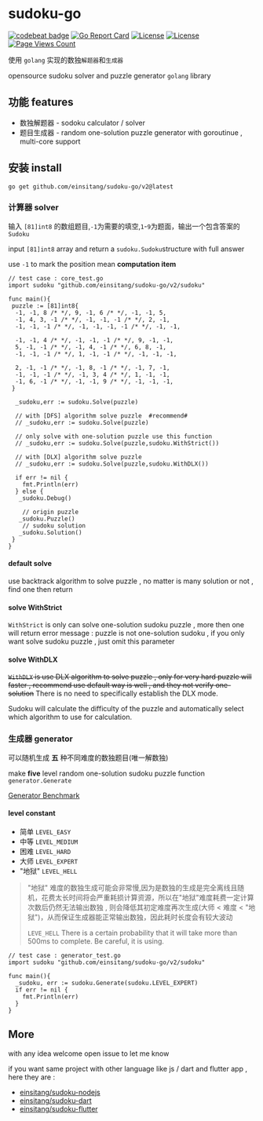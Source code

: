 # sudoku-go 
[![codebeat badge](https://codebeat.co/badges/9beecf62-49dd-4eb5-9566-20cbf5c40143)](https://codebeat.co/projects/github-com-einsitang-sudoku-go-master)
[![Go Report Card](https://goreportcard.com/badge/github.com/einsitang/sudoku-go)](https://goreportcard.com/report/github.com/einsitang/sudoku-go)
[![License](https://img.shields.io/badge/License-Anti%20996-blue.svg)](https://github.com/996icu/996.ICU/blob/master/LICENSE)
[![License](https://img.shields.io/badge/License-Apache%202.0-blue.svg)](https://opensource.org/licenses/Apache-2.0)
[![Page Views Count](https://badges.toozhao.com/badges/01FT3Z973THHC20KF0D6MDQGWE/blue.svg)](https://badges.toozhao.com/stats/01FT3Z973THHC20KF0D6MDQGWE "Get your own page views count badge on badges.toozhao.com")

使用 `golang` 实现的数独`解题器`和`生成器`

opensource sudoku solver and puzzle generator `golang` library

## 功能 features
- 数独解题器 - sodoku calculator  / solver
- 题目生成器 - random one-solution puzzle generator with goroutinue , multi-core support

## 安装 install

`go get github.com/einsitang/sudoku-go/v2@latest`

### 计算器 solver

输入 `[81]int8` 的数组题目,`-1`为需要的填空,`1`-`9`为题面，输出一个包含答案的 `Sudoku`

input `[81]int8` array and return a `sudoku.Sudoku`structure with full answer

use `-1` to mark the position mean **computation item**


```golang
// test case : core_test.go
import sudoku "github.com/einsitang/sudoku-go/v2/sudoku"

func main(){
 puzzle := [81]int8{
  -1, -1, 8 /* */, 9, -1, 6 /* */, -1, -1, 5,
  -1, 4, 3, -1 /* */, -1, -1, -1 /* */, 2, -1,
  -1, -1, -1 /* */, -1, -1, -1, -1 /* */, -1, -1,

  -1, -1, 4 /* */, -1, -1, -1 /* */, 9, -1, -1,
  5, -1, -1 /* */, -1, 4, -1 /* */, 6, 8, -1,
  -1, -1, -1 /* */, 1, -1, -1 /* */, -1, -1, -1,

  2, -1, -1 /* */, -1, 8, -1 /* */, -1, 7, -1,
  -1, -1, -1 /* */, -1, 3, 4 /* */, 1, -1, -1,
  -1, 6, -1 /* */, -1, -1, 9 /* */, -1, -1, -1,
 }

  _sudoku,err := sudoku.Solve(puzzle)

  // with [DFS] algorithm solve puzzle  #recommend#
  // _sudoku,err := sudoku.Solve(puzzle)

  // only solve with one-solution puzzle use this function
  // _sudoku,err := sudoku.Solve(puzzle,sudoku.WithStrict())

  // with [DLX] algorithm solve puzzle 
  // _sudoku,err := sudoku.Solve(puzzle,sudoku.WithDLX())
  
  if err != nil {
    fmt.Println(err)
  } else {
   _sudoku.Debug()
    
    // origin puzzle
   _sudoku.Puzzle() 
    // sudoku solution
   _sudoku.Solution()
 }
}
```

#### default solve

use backtrack algorithm to solve puzzle , no matter is many solution or not , find one then return

#### solve WithStrict

`WithStrict` is only can solve one-solution sudoku puzzle , more then one will return error message : puzzle is not one-solution sudoku , if you only want solve sudoku puzzle , just omit this parameter

#### solve WithDLX

~~`WithDLX` is use DLX algorithm to solve puzzle , only for very hard puzzle will faster , recommend use default way is well , and they not verify one-solution~~
There is no need to specifically establish the DLX mode.

Sudoku will calculate the difficulty of the puzzle and automatically select which algorithm to use for calculation.


### 生成器 generator

可以随机生成 **五** 种不同难度的数独题目(唯一解数独)

make **five** level random one-solution sudoku puzzle function `generator.Generate` 

[Generator Benchmark](./generator_benchmark.md)

#### level constant

- 简单 `LEVEL_EASY`
- 中等 `LEVEL_MEDIUM`
- 困难 `LEVEL_HARD`
- 大师 `LEVEL_EXPERT`
- "地狱" `LEVEL_HELL`

> "地狱" 难度的数独生成可能会非常慢,因为是数独的生成是完全离线且随机，花费太长时间将会严重耗损计算资源，所以在"地狱"难度耗费一定计算次数后仍然无法输出数独 , 则会降低其初定难度再次生成(大师 < 难度 < "地狱")，从而保证生成器能正常输出数独，因此耗时长度会有较大波动
> 
> `LEVE_HELL` There is a certain probability that it will take more than 500ms to complete. Be careful, it is using.
> 

```golang
// test case : generator_test.go
import sudoku "github.com/einsitang/sudoku-go/v2/sudoku"

func main(){
  _sudoku, err := sudoku.Generate(sudoku.LEVEL_EXPERT)
  if err != nil {
    fmt.Println(err)
  }
}
```

## More

with any idea welcome open issue to let me know

if you want same project with other language like js / dart and flutter app , here they are :
- [einsitang/sudoku-nodejs](https://github.com/einsitang/sudoku-nodejs)
- [einsitang/sudoku-dart](https://github.com/einsitang/sudoku-dart)
- [einsitang/sudoku-flutter](https://github.com/einsitang/sudoku-flutter)

